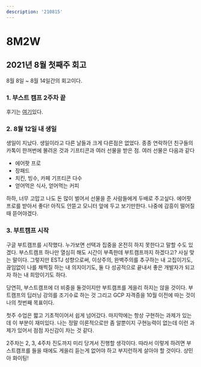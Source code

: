 ```yaml
---
description: '210815'
---
```


# 8M2W

## 2021년 8월 첫째주 회고

8월 8일 ~ 8월 14일간의 회고이다.

### 1. 부스트 캠프 2주차 끝

후기는 [여기](../../til_ml/boostcamp-2st/u-stage-2/2w-retrospective.md)있다.



### 2. 8월 12일 내 생일

생일이 지났다. 생일이라고 다른 날들과 크게 다른점은 없었다. 종종 연락하던 친구들의 카톡이 한꺼번에 몰려온 것과 기프티콘과 여러 선물을 받은 점. 여러 선물은 다음과 같다

* 에어팟 프로
* 장패드
* 치킨, 빙수, 카페 기프티콘 다수
* 얻어먹은 식사, 얻어먹는 커피

하하, 너무 고맙고 나도 돈 많이 벌어서 선물을 준 사람들에게 두배로 주고싶다. 에어팟 프로를 받아서 좋다! 아직도 안뜯고 모니터 앞에 두고 보기만한다. 나중에 감흥이 떨어질 때 뜯어야겠다.



### 3. 부트캠프 시작

구글 부트캠프를 시작했다. 누가보면 선택과 집중을 온전히 하지 못한다고 말할 수도 있겠다. 부스트캠프 하나만 열심히 해도 시간이 부족한데 부트캠프까지 하겠다고? 사실 맞는 말이다. 그렇지만 ESTJ 성향으로써, 이상주의, 완벽주의를 추구하는 내 고집이기도, 끊임없이 나를 채찍질 하는 내 의지이기도, 둘 다 성공적으로 끝내서 좋은 개발자가 되고자 하는 내 희망이기도 하다.

당연히, 부스트캠프에 더 비중을 둘것이지만 부트캠프를 게을리 하지는 않을 것이다. 부트캠프의 딥러닝 강의를 조기수료 하는 것 그리고 GCP 자격증을 10월 이전에 따는 것이 나의 첫번째 목표이다.

첫주 수업은 짧고 기초적이어서 쉽게 넘어갔다. 마지막에는 항상 구현하는 과제가 있는데 이 부분이 재미있다. 나는 정말 이론적으로만 좀 알뿐이지 구현능력이 없는데 이런 과제가 있어서 점점 자신감이 차는 것 같다.

2주차는 2, 3, 4주차 진도까지 미리 당겨서 진행할 생각이다. 따라서 이렇게 하려면 부스트캠프를 들을 때에도 게을리 듣는게 없어야 하고 부지런하게 살아야 할 것이다. 상민아 화이팅!





